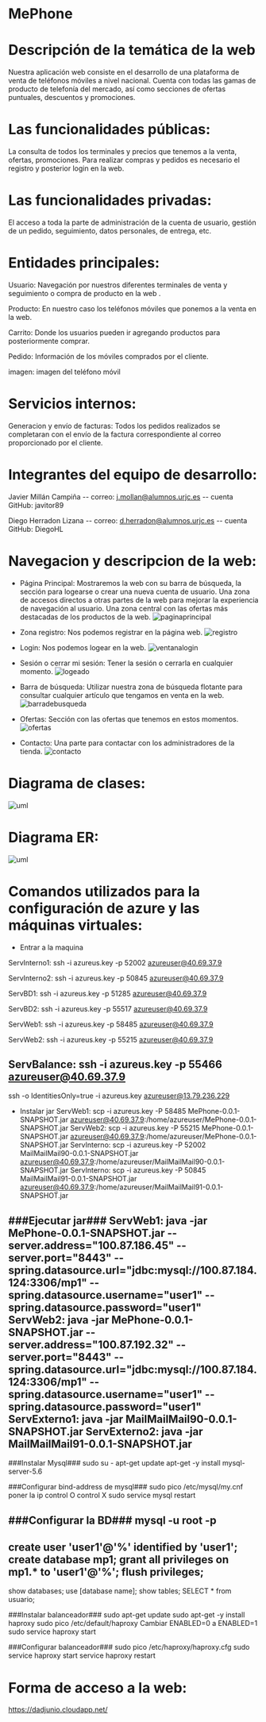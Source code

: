 # MePhone



# Descripción de la temática de la web

Nuestra aplicación web consiste en el desarrollo de una plataforma de venta de teléfonos móviles a nivel nacional. 
Cuenta con todas las gamas de producto de telefonía del mercado, así como secciones de ofertas puntuales, descuentos y promociones.

# Las funcionalidades públicas:

La consulta de todos los  terminales y precios que  tenemos a la venta, ofertas, promociones.
Para realizar compras y pedidos es necesario el registro y posterior login en la web.

# Las funcionalidades privadas:

El acceso a toda la parte de administración de la cuenta de usuario, gestión de un pedido, seguimiento, datos personales, de entrega, etc.

# Entidades principales:

Usuario: Navegación por nuestros diferentes terminales de venta y seguimiento o compra de producto en la web .

Producto: En nuestro caso los teléfonos móviles que ponemos a la venta en la web.

Carrito: Donde los usuarios pueden ir agregando productos para posteriormente comprar.

Pedido: Información de los móviles comprados por el cliente.

imagen: imagen del teléfono móvil

# Servicios internos:

Generacion y envío de facturas: Todos los pedidos realizados se completaran con el envío de la factura correspondiente al correo proporcionado por el cliente.

#  Integrantes del equipo de desarrollo:

Javier Millán Campiña  -- correo: j.mollan@alumnos.urjc.es -- cuenta GitHub: javitor89

Diego Herradon Lizana -- correo: d.herradon@alumnos.urjc.es -- cuenta GitHub: DiegoHL

#  Navegacion y descripcion de la web:

* Página Principal:
Mostraremos la web con su barra de búsqueda, la sección para logearse o crear una nueva cuenta de usuario.
Una zona de accesos directos a otras partes de la web para mejorar la experiencia de navegación al usuario.
Una zona central con las ofertas más destacadas de los productos de la web.
![paginaprincipal](https://github.com/javitor89/MePhone/blob/master/capturas/Principal.JPG)

* Zona registro:
Nos podemos registrar en la página web.
![registro](https://github.com/javitor89/MePhone/blob/master/capturas/Registro.JPG)

* Login:
Nos podemos logear en la web.
![ventanalogin](https://github.com/javitor89/MePhone/blob/master/capturas/login.JPG)

* Sesión o cerrar mi sesión:
Tener la sesión o cerrarla en cualquier momento.
![logeado](https://github.com/javitor89/MePhone/blob/master/capturas/Logeado.JPG)

* Barra de búsqueda:
Utilizar nuestra zona de búsqueda flotante para consultar cualquier artículo que tengamos en venta en la web.
![barradebusqueda](https://github.com/javitor89/MePhone/blob/master/capturas/Barra%20de%20busqueda.JPG)

* Ofertas:
Sección con las ofertas que tenemos en estos momentos.
![ofertas](https://github.com/javitor89/MePhone/blob/master/capturas/ofertas.JPG)

* Contacto:
Una parte para contactar con los administradores de la tienda.
![contacto](https://github.com/javitor89/MePhone/blob/master/capturas/Contacto.JPG)

#  Diagrama de clases:
![uml](https://github.com/javitor89/MePhone/blob/master/capturas/UML1.JPG) 

#  Diagrama ER:
![uml](https://github.com/javitor89/MePhone/blob/master/capturas/ER.jpg) 

#  Comandos utilizados para la configuración de azure y las máquinas virtuales:

* Entrar a la maquina
                           
ServInterno1: ssh -i azureus.key -p 52002 azureuser@40.69.37.9

ServInterno2: ssh -i azureus.key -p 50845 azureuser@40.69.37.9

ServBD1: ssh -i azureus.key -p 51285 azureuser@40.69.37.9

ServBD2: ssh -i azureus.key -p 55517 azureuser@40.69.37.9

ServWeb1: ssh -i azureus.key -p 58485 azureuser@40.69.37.9

ServWeb2: ssh -i azureus.key -p 55215 azureuser@40.69.37.9

ServBalance: ssh -i azureus.key -p 55466 azureuser@40.69.37.9
------
ssh -o IdentitiesOnly=true -i azureus.key azureuser@13.79.236.229


* Instalar jar
ServWeb1: scp -i azureus.key -P 58485 MePhone-0.0.1-SNAPSHOT.jar azureuser@40.69.37.9:/home/azureuser/MePhone-0.0.1-SNAPSHOT.jar
ServWeb2: scp -i azureus.key -P 55215 MePhone-0.0.1-SNAPSHOT.jar azureuser@40.69.37.9:/home/azureuser/MePhone-0.0.1-SNAPSHOT.jar
ServInterno: scp -i azureus.key -P 52002 MailMailMail90-0.0.1-SNAPSHOT.jar azureuser@40.69.37.9:/home/azureuser/MailMailMail90-0.0.1-SNAPSHOT.jar
ServInterno: scp -i azureus.key -P 50845 MailMailMail91-0.0.1-SNAPSHOT.jar azureuser@40.69.37.9:/home/azureuser/MailMailMail91-0.0.1-SNAPSHOT.jar


###Ejecutar jar### 
ServWeb1: java -jar MePhone-0.0.1-SNAPSHOT.jar --server.address="100.87.186.45" --server.port="8443" --spring.datasource.url="jdbc:mysql://100.87.184.124:3306/mp1" --spring.datasource.username="user1" --spring.datasource.password="user1"
ServWeb2: java -jar MePhone-0.0.1-SNAPSHOT.jar --server.address="100.87.192.32" --server.port="8443" --spring.datasource.url="jdbc:mysql://100.87.184.124:3306/mp1" --spring.datasource.username="user1" --spring.datasource.password="user1"
ServExterno1: java -jar MailMailMail90-0.0.1-SNAPSHOT.jar
ServExterno2: java -jar MailMailMail91-0.0.1-SNAPSHOT.jar
------


###Instalar Mysql###
sudo su -
apt-get update
apt-get -y install mysql-server-5.6


###Configurar bind-address de mysql###
sudo pico /etc/mysql/my.cnf
poner la ip 
control O
control X
sudo service mysql restart


###Configurar la BD###
mysql -u root -p
------
create user 'user1'@'%' identified by 'user1';
create database mp1;
grant all privileges on mp1.* to 'user1'@'%';
flush privileges;
------
show databases;
use [database name];
show tables;
SELECT * from usuario;


###Instalar balanceador### 
sudo apt-get update
sudo apt-get -y install haproxy
sudo pico /etc/default/haproxy
Cambiar ENABLED=0 a ENABLED=1
sudo service haproxy start


###Configurar balanceador### 
sudo pico /etc/haproxy/haproxy.cfg
sudo service haproxy start
service haproxy restart


#  Forma de acceso a la web:

https://dadjunio.cloudapp.net/
